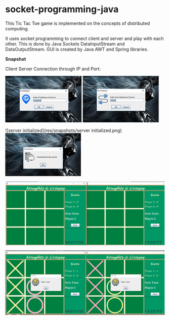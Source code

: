 # socket-programming-java

This Tic Tac Toe game is implemented on the concepts of distributed computing.

It uses socket programming to connect client and server and play with each other. This is done by Java Sockets DataInputStream and DataOutputStream.
GUI is created by Java AWT and Spring libraries.

**Snapshot**

Client Server Connection through IP and Port:

![server_ip](res/snapshots/server_ip.png) 
![server_port](res/snapshots/server_port.png)

![server initialized](res/snapshots/server initialized.png) 
![client_connected](res/snapshots/client_connected.png)

![board](res/snapshots/board.png)

![player_wins](res/snapshots/player_wins.png)
